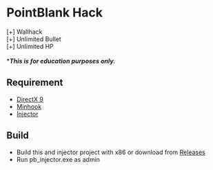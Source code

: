 # PointBlank Hack
[+] Wallhack \
[+] Unlimited Bullet \
[+] Unlimited HP \
\
****This is for education purposes only.***
## Requirement
- [DirectX 9](https://www.microsoft.com/en-us/download/details.aspx?id=8109)
- [Minhook](https://github.com/TsudaKageyu/minhook)
- [Injector](https://github.com/AlphaCat41/pb_injector)
## Build
- Build this and injector project with x86 or download from [Releases](https://github.com/AlphaCat41/pb_wallhack/releases)
- Run pb_injector.exe as admin
